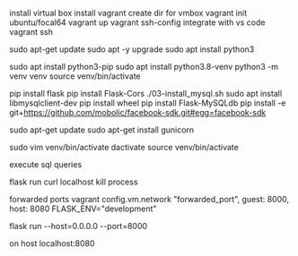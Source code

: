 install virtual box
install vagrant
create dir for vmbox
vagrant init ubuntu/focal64
vagrant up
vagrant ssh-config
integrate with vs code
vagrant ssh

sudo apt-get update
sudo apt -y upgrade
sudo apt install python3

sudo apt install python3-pip
sudo apt install python3.8-venv
python3 -m venv venv
source venv/bin/activate

pip install flask
pip install Flask-Cors
./03-install_mysql.sh
sudo apt install libmysqlclient-dev
pip install wheel
pip install Flask-MySQLdb
pip install -e git+https://github.com/mobolic/facebook-sdk.git#egg=facebook-sdk

sudo apt-get update
sudo apt-get install gunicorn

sudo vim venv/bin/activate
dactivate
source venv/bin/activate

execute sql queries

flask run
curl localhost
kill process


forwarded ports vagrant
config.vm.network "forwarded_port", guest: 8000, host: 8080
FLASK_ENV="development"


flask run --host=0.0.0.0 --port=8000

on host localhost:8080